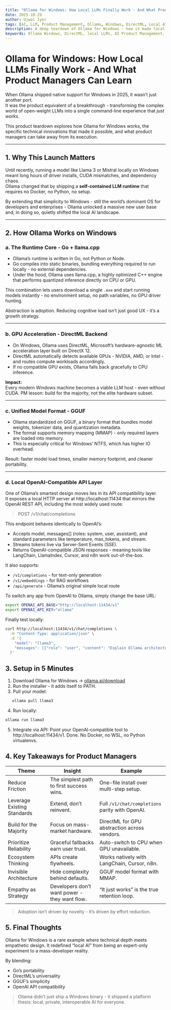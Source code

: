 ```yaml
---
title: "Ollama for Windows: How Local LLMs Finally Work - And What Product Managers Can Learn"
date: 2025-10-29
author: Ujwal Iyer
tags: [AI, LLM, Product Management, Ollama, Windows, DirectML, Local AI, OpenAI API]
description: A deep teardown of Ollama for Windows - how it made local LLMs simple, what powers it under the hood, and what product managers can learn from its design and strategy.
keywords: Ollama Windows, DirectML, local LLMs, AI Product Management, Llama.cpp, gguf, OpenAI API
---
```


# Ollama for Windows: How Local LLMs Finally Work - And What Product Managers Can Learn

When Ollama shipped native support for Windows in 2025, it wasn’t just another port.  
It was the product equivalent of a breakthrough - transforming the complex world of open-weight LLMs into a single command-line experience that *just works*.  

This product teardown explores how Ollama for Windows works, the specific technical innovations that made it possible, and what product managers can take away from its execution.

---

## 1. Why This Launch Matters

Until recently, running a model like Llama 3 or Mistral locally on Windows meant long hours of driver installs, CUDA mismatches, and dependency chaos.  
Ollama changed that by shipping a **self-contained LLM runtime** that requires no Docker, no Python, no setup.  

By extending that simplicity to Windows - still the world’s dominant OS for developers and enterprises - Ollama unlocked a massive new user base and, in doing so, quietly shifted the local AI landscape.

---

## 2. How Ollama Works on Windows

### **a. The Runtime Core - Go + llama.cpp**

- Ollama’s runtime is written in Go, not Python or Node.  
- Go compiles into static binaries, bundling everything required to run locally - no external dependencies.  
- Under the hood, Ollama uses llama.cpp, a highly optimized C++ engine that performs quantized inference directly on CPU or GPU.

This combination lets users download a single `.exe` and start running models instantly - no environment setup, no path variables, no GPU driver hunting.

 Abstraction is adoption.
 Reducing cognitive load isn’t just good UX - it’s a growth strategy.

---

### **b. GPU Acceleration - DirectML Backend**

- On Windows, Ollama uses DirectML, Microsoft’s hardware-agnostic ML acceleration layer built on DirectX 12.  
- DirectML automatically detects available GPUs - NVIDIA, AMD, or Intel - and routes compute workloads accordingly.  
- If no compatible GPU exists, Ollama falls back gracefully to CPU inference.

**Impact:**  
Every modern Windows machine becomes a viable LLM host - even without CUDA.
PM lesson: build for the majority, not the elite hardware subset.

---

### **c. Unified Model Format - GGUF**

- Ollama standardized on GGUF, a binary format that bundles model weights, tokenizer data, and quantization metadata.  
- The format supports memory mapping (MMAP) - only required layers are loaded into memory.  
- This is especially critical for Windows’ NTFS, which has higher IO overhead.

Result: faster model load times, smaller memory footprint, and cleaner portability.

---

### **d. Local OpenAI-Compatible API Layer**

One of Ollama’s smartest design moves lies in its API compatibility layer.  
It exposes a local HTTP server at http://localhost:11434 that mirrors the OpenAI REST API, including the most widely used route:

> POST /v1/chat/completions

This endpoint behaves identically to OpenAI’s:
- Accepts model, messages[] (roles: system, user, assistant), and standard parameters like temperature, max_tokens, and stream.  
- Streams tokens live via Server-Sent Events (SSE).  
- Returns OpenAI-compatible JSON responses - meaning tools like LangChain, LlamaIndex, Cursor, and n8n work out-of-the-box.

It also supports:
- `/v1/completions` - for text-only generation  
- `/v1/embeddings` - for RAG workflows  
- `/api/generate` - Ollama’s original simple local route  

To switch any app from OpenAI to Ollama, simply change the base URL:

```bash
export OPENAI_API_BASE="http://localhost:11434/v1"
export OPENAI_API_KEY="ollama"
```

Finally test locally: 
```bash
curl http://localhost:11434/v1/chat/completions \
  -H "Content-Type: application/json" \
  -d '{
    "model": "llama3",
    "messages": [{"role": "user", "content": "Explain Ollama architecture"}]
  }'
```


## 3. Setup in 5 Minutes

1. Download Ollama for Windows → [ollama.ai/download](https://ollama.ai/download)  
2. Run the installer - it adds itself to PATH.  
3. Pull your model:

```bash
   ollama pull llama3
```

4. Run locally: 
```bash
ollama run llama3
```
5. Integrate via API: Point your OpenAI-compatible tool to http://localhost:11434/v1. 
Done. No Docker, no WSL, no Python virtualenvs.

## 4. Key Takeaways for Product Managers

| Theme | Insight | Example |
|--------|----------|---------|
| Reduce Friction | The simplest path to first success wins. | One-file install over multi-step setup. |
|  Leverage Existing Standards | Extend, don’t reinvent. | Full `/v1/chat/completions` parity with OpenAI. |
|  Build for the Majority | Focus on mass-market hardware. | DirectML for GPU abstraction across vendors. |
|  Prioritize Reliability | Graceful fallbacks earn user trust. | Auto-switch to CPU when GPU unavailable. |
|  Ecosystem Thinking | APIs create flywheels. | Works natively with LangChain, Cursor, n8n. |
|  Invisible Architecture | Hide complexity behind defaults. | GGUF model format with MMAP. |
|  Empathy as Strategy | Developers don’t want power - they want flow. | “It just works” is the true retention loop. |

> Adoption isn’t driven by novelty - it’s driven by effort reduction.


## 5. Final Thoughts
Ollama for Windows is a rare example where technical depth meets empathetic design.
It redefined “local AI” from being an expert-only experiment to a mass-developer reality.

By blending:
- Go’s portability
- DirectML’s universality
- GGUF’s simplicity
- OpenAI API compatibility

> Ollama didn’t just ship a Windows binary - it shipped a platform thesis: local, private, interoperable AI for everyone.